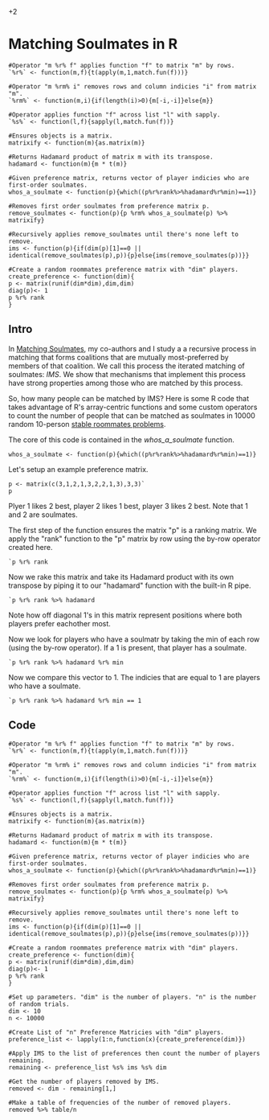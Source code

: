 +2

# Matching Soulmates in R

```{r, IMSsetup, echo=FALSE}
#Operator "m %r% f" applies function "f" to matrix "m" by rows. 
`%r%` <- function(m,f){t(apply(m,1,match.fun(f)))}

#Operator "m %rm% i" removes rows and column indicies "i" from matrix "m". 
`%rm%` <- function(m,i){if(length(i)>0){m[-i,-i]}else{m}}  

#Operator applies function "f" across list "l" with sapply.
`%s%` <- function(l,f){sapply(l,match.fun(f))}

#Ensures objects is a matrix.
matrixify <- function(m){as.matrix(m)}

#Returns Hadamard product of matrix m with its transpose.
hadamard <- function(m){m * t(m)}

#Given preference matrix, returns vector of player indicies who are first-order soulmates.
whos_a_soulmate <- function(p){which((p%r%rank%>%hadamard%r%min)==1)}

#Removes first order soulmates from preference matrix p.
remove_soulmates <- function(p){p %rm% whos_a_soulmate(p) %>% matrixify}

#Recursively applies remove_soulmates until there's none left to remove.
ims <- function(p){if(dim(p)[1]==0 || identical(remove_soulmates(p),p)){p}else{ims(remove_soulmates(p))}}

#Create a random roommates preference matrix with "dim" players.
create_preference <- function(dim){
p <- matrix(runif(dim*dim),dim,dim)
diag(p)<- 1
p %r% rank
}
```

## Intro

In [Matching Soulmates](../2.%20Working%20Papers/MatchingSoulmates.html), my co-authors and I study a a recursive process in matching that
forms coalitions that are mutually most-preferred by members of that coalition. We call this process the iterated matching of soulmates: *IMS*. We show that mechanisms that implement this process have strong properties among those who are matched by this process.  

So, how many people can be matched by IMS? Here is some R code that takes advantage of R's array-centric functions and some custom operators to count the number of people that can be matched as soulmates in 10000 random 10-person [stable roommates problems](https://en.wikipedia.org/wiki/Stable_roommates_problem).  

The core of this code is contained in the *whos_a_soulmate* function. 

```{r, whos, eval=FALSE}
whos_a_soulmate <- function(p){which((p%r%rank%>%hadamard%r%min)==1)}
```

Let's setup an example preference matrix. 

```{r, setupp, eval=TRUE}
p <- matrix(c(3,1,2,1,3,2,2,1,3),3,3)`
p
```

Plyer 1 likes 2 best, player 2 likes 1 best, player 3 likes 2 best. Note that 1 and 2 are soulmates.  

The first step of the function ensures the matrix "p" is a ranking matrix. We apply the "rank" function to the "p" matrix by row using the by-row operator created here.

```{r, step1, eval=TRUE}
`p %r% rank
```

Now we rake this matrix and take its Hadamard product with its own transpose by piping it to our "hadamard" function with the built-in R pipe. 

```{r, step2, eval=TRUE}
`p %r% rank %>% hadamard
```

Note how off diagonal 1's in this matrix represent positions where both players prefer eachother most.

Now we look for players who have a soulmatr by taking the min of each row (using the by-row operator). If a 1 is present, that player has a soulmate. 

```{r, step3, eval=TRUE}
`p %r% rank %>% hadamard %r% min
```

Now we compare this vector to 1. The indicies that are equal to 1 are players who have a soulmate. 

```{r, step4, eval=TRUE}
`p %r% rank %>% hadamard %r% min == 1
```

## Code

```{r, IMS, echo=TRUE}
#Operator "m %r% f" applies function "f" to matrix "m" by rows. 
`%r%` <- function(m,f){t(apply(m,1,match.fun(f)))}

#Operator "m %rm% i" removes rows and column indicies "i" from matrix "m". 
`%rm%` <- function(m,i){if(length(i)>0){m[-i,-i]}else{m}}  

#Operator applies function "f" across list "l" with sapply.
`%s%` <- function(l,f){sapply(l,match.fun(f))}

#Ensures objects is a matrix.
matrixify <- function(m){as.matrix(m)}

#Returns Hadamard product of matrix m with its transpose.
hadamard <- function(m){m * t(m)}

#Given preference matrix, returns vector of player indicies who are first-order soulmates.
whos_a_soulmate <- function(p){which((p%r%rank%>%hadamard%r%min)==1)}

#Removes first order soulmates from preference matrix p.
remove_soulmates <- function(p){p %rm% whos_a_soulmate(p) %>% matrixify}

#Recursively applies remove_soulmates until there's none left to remove.
ims <- function(p){if(dim(p)[1]==0 || identical(remove_soulmates(p),p)){p}else{ims(remove_soulmates(p))}}

#Create a random roommates preference matrix with "dim" players.
create_preference <- function(dim){
p <- matrix(runif(dim*dim),dim,dim)
diag(p)<- 1
p %r% rank
}

#Set up parameters. "dim" is the number of players. "n" is the number of random trials. 
dim <- 10
n <- 10000

#Create List of "n" Preference Matricies with "dim" players.
preference_list <- lapply(1:n,function(x){create_preference(dim)})

#Apply IMS to the list of preferences then count the number of players remaining.
remaining <- preference_list %s% ims %s% dim 

#Get the number of players removed by IMS.
removed <- dim - remaining[1,]

#Make a table of frequencies of the number of removed players.
removed %>% table/n

```


